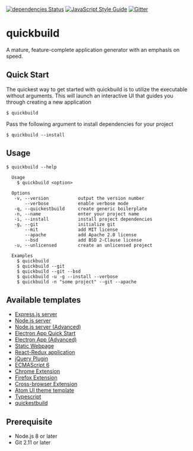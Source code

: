 [![dependencies Status](https://david-dm.org/abircb/quickbuild/status.svg)](https://david-dm.org/abircb/quickbuild)
[![JavaScript Style Guide](https://img.shields.io/badge/code_style-standard-brightgreen.svg)](https://standardjs.com)
[![Gitter](https://badges.gitter.im/quickbuild-npm/community.svg)](https://gitter.im/quickbuild-npm/community?utm_source=badge&utm_medium=badge&utm_campaign=pr-badge)

# quickbuild
A mature, feature-complete application generator with an emphasis on speed.

## Quick Start
The quickest way to get started with quickbuild is to utilize the executable without arguments. This will launch an interactive UI that guides you through creating a new application

```cli
$ quickbuild
```
Pass the following argument to install dependencies for your project

```cli
$ quickbuild --install
```

## Usage

```cli 
$ quickbuild --help

  Usage
    $ quickbuild <option>

  Options
   -v, --version           output the version number
       --verbose           enable verbose mode
   -q, --quickestbuild     create generic boilerplate
   -n, --name              enter your project name
   -i, --install           install project dependencies
   -g, --git               initialize git
       --mit               add MIT license
       --apache            add Apache 2.0 license
       --bsd               add BSD 2-Clause license
   -u, --unlicensed        create an unlicensed project

  Examples
    $ quickbuild
    $ quickbuild --git
    $ quickbuild --git --bsd
    $ quickbuild -u -g --install --verbose
    $ quickbuild -n "some project" --git --apache
```

## Available templates
<ul>
  <li><a href="./templates/Express.js server">Express.js server</a></li>
  <li><a href="./templates/Node.js server">Node.js server</a></li>
  <li><a href="./templates/Node.js server (advanced)">Node.js server (Advanced)</a></li>
  <li><a href="./templates/Electron App Quick Start">Electron App Quick Start</a></li>
  <li><a href="./templates/Electron App (Advanced)">Electron App (Advanced)</a></li>
  <li><a href="./templates/Static Webpage">Static Webpage</a></li>
  <li><a href="./templates/React-Redux">React-Redux application</a></li>
  <li><a href="./templates/jQuery Plugin">jQuery Plugin</a></li>
  <li><a href="./templates/ECMAScript 6">ECMAScript 6</a></li>
  <li><a href="./templates/Chrome Extension">Chrome Extension</a></li>
  <li><a href="./templates/Firefox Extension">Firefox Extension</a></li>
  <li><a href="./templates/Crossover Extension">Cross-browser Extension</a></li>
  <li><a href="./templates/Atom UI">Atom UI theme template</a></li>
  <li><a href="./templates/Typescript">Typescript</a></li>
  <li><a href="./templates/quickestbuild">quickestbuild</a></li>
</ul>

## Prerequisite
<ul>
  <li>Node.js 8 or later</li>
  <li>Git 2.11 or later</li>
</ul>
